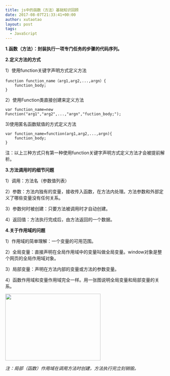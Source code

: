 ```yaml
---
title: js中的函数（方法）基础知识回顾
date: 2017-08-07T21:33:41+00:00
author: xutaotao
layout: post
tags:
  - JavaScript
---
```

**1.函数（方法）：封装执行一项专门任务的步骤的代码序列。**

**2.定义方法的方式**

1）使用function关键字声明方式定义方法

	function function_name（arg1,arg2,...,argn）{
		function_body;
	}

2）使用Function类直接创建来定义方法

	var function_name=new Function("arg1","arg2",...,"argn","fuction_body;");

3)使用匿名函数赋值的方式定义方法
  
	var function_name=function(arg1,arg2,...,argn){
		function_body;
	}

注：以上三种方式只有第一种使用function关键字声明方式定义方法才会被提前解析。

**3.方法调用时的细节问题**

1）调用：方法名（参数值列表）

2）参数：方法内独有的变量，接收传入函数，在方法内处理。方法参数和外部定义了哪些变量没有任何关系。

3）参数何时被创建：只要方法被调用时才自动创建。

4）返回值：方法执行完成后，由方法返回的一个数据。

**4.关于作用域的问题**

1）作用域的简单理解：一个变量的可用范围。

2）全局变量：直接声明在全局作用域中的变量叫做全局变量。window对象是整个网页的全局作用域对象。

3）局部变量：声明在方法内部的变量或方法的参数变量。

4）函数作用域和变量作用域完全一样。用一张图说明全局变量和局部变量的关系。

<img class="size-medium wp-image-468 aligncenter" src="http://www.xutaotao.cn/wp-content/uploads/2017/08/type-conversion-1-300x210.png" alt="" width="300" height="210" srcset="http://www.xutaotao.cn/wp-content/uploads/2017/08/type-conversion-1-300x210.png 300w, http://www.xutaotao.cn/wp-content/uploads/2017/08/type-conversion-1-386x270.png 386w, http://www.xutaotao.cn/wp-content/uploads/2017/08/type-conversion-1.png 684w" sizes="(max-width: 300px) 100vw, 300px" />

*注：局部（函数）作用域在调用方法时创建，方法执行完立刻销毁。*
